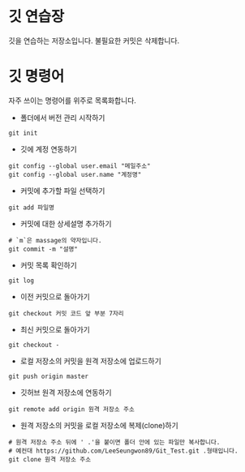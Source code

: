 # 깃 연습장
깃을 연습하는 저장소입니다. 불필요한 커밋은 삭제합니다.

# 깃 명령어

자주 쓰이는 명령어를 위주로 목록화합니다.

- 폴더에서 버전 관리 시작하기
```
git init
```

- 깃에 계정 연동하기
```
git config --global user.email "메일주소"
git config --global user.name "계정명"
```

- 커밋에 추가할 파일 선택하기
```
git add 파일명
```

- 커밋에 대한 상세설명 추가하기
```
# `m`은 massage의 약자입니다. 
git commit -m "설명"
```

- 커밋 목록 확인하기
```
git log
```

- 이전 커밋으로 돌아가기
```
git checkout 커밋 코드 앞 부분 7자리
```

- 최신 커밋으로 돌아가기
```
git checkout -
```

- 로컬 저장소의 커밋을 원격 저장소에 업로드하기
```
git push origin master
```

- 깃허브 원격 저장소에 연동하기
```
git remote add origin 원격 저장소 주소
```

- 원격 저장소의 커밋을 로컬 저장소에 복제(clone)하기
```
# 원격 저장소 주소 뒤에 ' .'을 붙이면 폴더 안에 있는 파일만 복사합니다.
# 예컨대 https://github.com/LeeSeungwon89/Git_Test.git .형태입니다.
git clone 원격 저장소 주소
```

